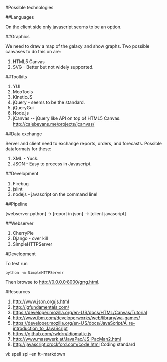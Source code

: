 #Possible technologies

##Languages

On the client side only javascript seems to be an option.

##Graphics

We need to draw a map of the galaxy and show graphs.
Two possible canvases to do this on are:

1. HTML5 Canvas
2. SVG - Better but not widely supported.

##Toolkits

1. YUI
2. MooTools
3. KineticJS
4. jQuery  - seems to be the standard.
5. jQueryGui
6. Node.js
7. jCanvas -- jQuery like API on top of HTML5 Canvas.
   <http://calebevans.me/projects/jcanvas/>

##Data exchange 

Server and client need to exchange reports, orders, and forecasts.
Possible dataformats for these:

1. XML - Yuck.
2. JSON - Easy to process in Javascript.

##Development

1. Firebug
2. jslint
3. nodejs  - javascript on the command line!

##Pipeline

[webserver python] -> [report in json] -> [client javascript]

##Webserver

1. CherryPie
2. Django - over kill
3. SimpleHTTPServer

#Development

To test run

    python -m SimpleHTTPServer

Then browse to <http://0.0.0.0:8000/gng.html>.


#Resources

1. <http://www.json.org/js.html>
2. <http://jqfundamentals.com/>
3. <https://developer.mozilla.org/en-US/docs/HTML/Canvas/Tutorial>
4. <http://www.ibm.com/developerworks/web/library/wa-games/>
5. <https://developer.mozilla.org/en-US/docs/JavaScript/A_re-introduction_to_JavaScript>
6. <https://github.com/rwldrn/idiomatic.js>
7. <http://www.masswerk.at/JavaPac/JS-PacMan2.html>
8. <http://javascript.crockford.com/code.html>  Coding standard



vi: spell spl=en ft=markdown
